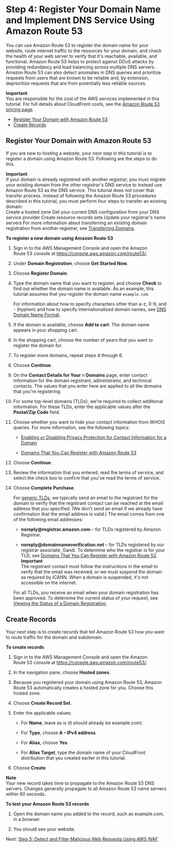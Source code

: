 # Step 4: Register Your Domain Name and Implement DNS Service Using Amazon Route 53<a name="tutorials-ddos-cross-service-R53"></a>

You can use Amazon Route 53 to register the domain name for your website, route internet traffic to the resources for your domain, and check the health of your web server to verify that it's reachable, available, and functional\. Amazon Route 53 helps to protect against DDoS attacks by providing redundancy and load balancing across multiple DNS servers\. Amazon Route 53 can also detect anomalies in DNS queries and prioritize requests from users that are known to be reliable and, by extension, deprioritize requests that are from potentially less reliable sources\.

**Important**  
You are responsible for the cost of the AWS services implemented in this tutorial\. For full details about CloudFront costs, see the [Amazon Route 53 pricing page](https://aws.amazon.com/route53/pricing/)\. 


+ [Register Your Domain with Amazon Route 53](#tutorials-ddos-cross-service-r53-register)
+ [Create Records](#tutorials-ddos-cross-service-r53-records)

## Register Your Domain with Amazon Route 53<a name="tutorials-ddos-cross-service-r53-register"></a>

If you are new to hosting a website, your next step in this tutorial is to register a domain using Amazon Route 53\. Following are the steps to do this\.

**Important**  
If your domain is already registered with another registrar, you must migrate your existing domain from the other registrar's DNS service to instead use Amazon Route 53 as the DNS service\. This tutorial does not cover that transfer process\. Instead of following the Amazon Route 53 procedures described in this tutorial, you must perform four steps to transfer an existing domain:  
Create a hosted zone
Get your current DNS configuration from your DNS service provider
Create resource records sets
Update your registrar's name servers 
For more information about transferring an existing domain registration from another registrar, see [Transferring Domains](http://docs.aws.amazon.com/Route53/latest/DeveloperGuide/domain-transfer.html)\. 

**To register a new domain using Amazon Route 53**

1. Sign in to the AWS Management Console and open the Amazon Route 53 console at [https://console\.aws\.amazon\.com/route53/](https://console.aws.amazon.com/route53/)\.

1. Under **Domain Registration**, choose **Get Started Now**\.

1. Choose **Register Domain**\.

1. Type the domain name that you want to register, and choose **Check** to find out whether the domain name is available\. As an example, this tutorial assumes that you register the domain name `example.com`\.

   For information about how to specify characters other than a\-z, 0\-9, and \- \(hyphen\) and how to specify internationalized domain names, see [DNS Domain Name Format](http://docs.aws.amazon.com/Route53/latest/DeveloperGuide/DomainNameFormat.html)\.

1. If the domain is available, choose **Add to cart**\. The domain name appears in your shopping cart\. 

1. In the shopping cart, choose the number of years that you want to register the domain for\.

1. To register more domains, repeat steps 4 through 6\.

1. Choose **Continue**\.

1. On the **Contact Details for Your** *n* **Domains** page, enter contact information for the domain registrant, administrator, and technical contacts\. The values that you enter here are applied to all the domains that you're registering\. 

1. For some top\-level domains \(TLDs\), we're required to collect additional information\. For these TLDs, enter the applicable values after the **Postal/Zip Code** field\.

1. Choose whether you want to hide your contact information from WHOIS queries\. For more information, see the following topics:

   + [Enabling or Disabling Privacy Protection for Contact Information for a Domain](http://docs.aws.amazon.com/Route53/latest/DeveloperGuide/domain-privacy-protection.html)

   + [Domains That You Can Register with Amazon Route 53](http://docs.aws.amazon.com/Route53/latest/DeveloperGuide/registrar-tld-list.html)

1. Choose **Continue**\.

1. Review the information that you entered, read the terms of service, and select the check box to confirm that you've read the terms of service\. 

1. Choose **Complete Purchase**\.

   For [generic TLDs](http://docs.aws.amazon.com/Route53/latest/DeveloperGuide/registrar-tld-list.html#registrar-tld-list-generic), we typically send an email to the registrant for the domain to verify that the registrant contact can be reached at the email address that you specified\. \(We don't send an email if we already have confirmation that the email address is valid\.\) The email comes from one of the following email addresses: 

   + **noreply@registrar\.amazon\.com** – for TLDs registered by Amazon Registrar\.

   + **noreply@domainnameverification\.net** – for TLDs registered by our registrar associate, Gandi\. To determine who the registrar is for your TLD, see [Domains That You Can Register with Amazon Route 53](http://docs.aws.amazon.com/Route53/latest/DeveloperGuide/registrar-tld-list.html)\.
**Important**  
The registrant contact must follow the instructions in the email to verify that the email was received, or we must suspend the domain as required by ICANN\. When a domain is suspended, it's not accessible on the internet\.

   For all TLDs, you receive an email when your domain registration has been approved\. To determine the current status of your request, see [Viewing the Status of a Domain Registration](http://docs.aws.amazon.com/Route53/latest/DeveloperGuide/domain-view-status.html)\.

## Create Records<a name="tutorials-ddos-cross-service-r53-records"></a>

Your next step is to create records that tell Amazon Route 53 how you want to route traffic for the domain and subdomain\.

**To create records**

1. Sign in to the AWS Management Console and open the Amazon Route 53 console at [https://console\.aws\.amazon\.com/route53/](https://console.aws.amazon.com/route53/)\.

1. In the navigation pane, choose **Hosted zones**\.

1. Because you registered your domain using Amazon Route 53, Amazon Route 53 automatically creates a hosted zone for you\. Choose this hosted zone\.

1. Choose **Create Record Set**\. 

1. Enter the applicable values: 

   + For **Name**, leave as is \(it should already be example\.com\)\.

   + For **Type**, choose **A – IPv4 address**\.

   + For **Alias**, choose **Yes**\.

   + For **Alias Target**, type the domain name of your CloudFront distribution that you created earlier in this tutorial\.

1. Choose **Create**\.

**Note**  
Your new record takes time to propagate to the Amazon Route 53 DNS servers\. Changes generally propagate to all Amazon Route 53 name servers within 60 seconds\. 

**To test your Amazon Route 53 records**

1. Open the domain name you added to the record, such as example\.com, in a browser\.

1. You should see your website\.

Next: [Step 5: Detect and Filter Malicious Web Requests Using AWS WAF](tutorials-ddos-cross-service-WAF.md)\.